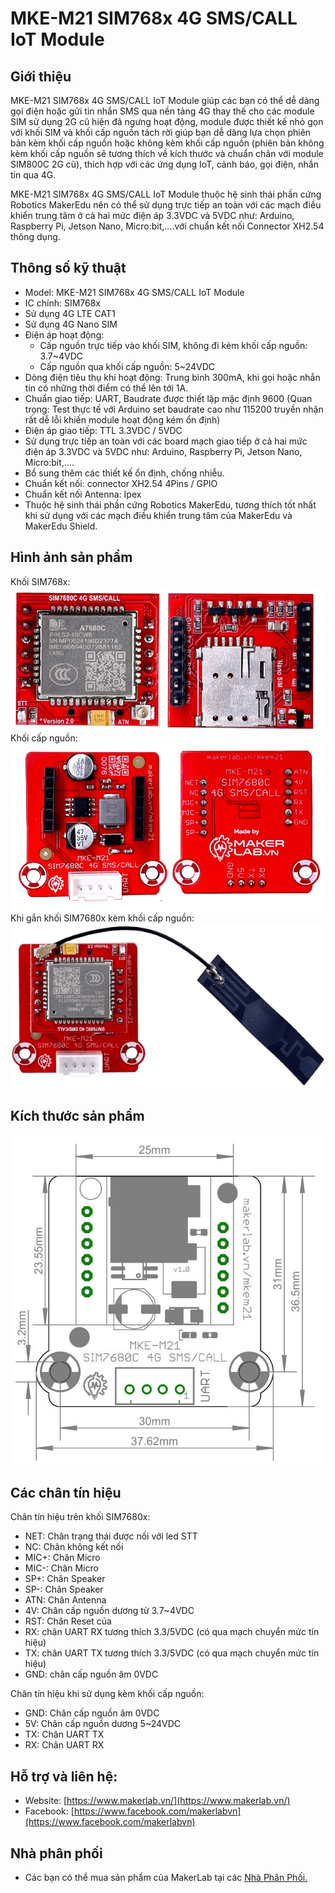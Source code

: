 # MKE-M21 SIM768x 4G SMS/CALL IoT Module

## Giới thiệu
MKE-M21 SIM768x 4G SMS/CALL IoT Module giúp các bạn có thể dễ dàng gọi điện hoặc gửi tin nhắn SMS qua nền tảng 4G thay thế cho các module SIM sử dụng 2G cũ hiện đã ngưng hoạt động, module được thiết kế nhỏ gọn với khối SIM và khối cấp nguồn tách rời giúp bạn dễ dàng lựa chọn phiên bản kèm khối cấp nguồn hoặc không kèm khối cấp nguồn (phiên bản không kèm khối cấp nguồn sẽ tương thích về kích thước và chuẩn chân với module SIM800C 2G cũ), thích hợp với các ứng dụng IoT, cảnh báo, gọi điện, nhắn tin qua 4G.

MKE-M21 SIM768x 4G SMS/CALL IoT Module thuộc hệ sinh thái phần cứng Robotics MakerEdu nên có thể sử dụng trực tiếp an toàn với các mạch điều khiển trung tâm ở cả hai mức điện áp 3.3VDC và 5VDC như: Arduino, Raspberry Pi, Jetson Nano, Micro:bit,....với chuẩn kết nối Connector XH2.54 thông dụng.

## Thông số kỹ thuật
- Model: MKE-M21 SIM768x 4G SMS/CALL IoT Module
- IC chính: SIM768x
- Sử dụng 4G LTE CAT1
- Sử dụng 4G Nano SIM
- Điện áp hoạt động:
  - Cấp nguồn trực tiếp vào khối SIM, không đi kèm khối cấp nguồn: 3.7~4VDC
  - Cấp nguồn qua khối cấp nguồn: 5~24VDC
- Dòng điện tiêu thụ khi hoạt động: Trung bình 300mA, khi gọi hoặc nhắn tin có những thời điểm có thể lên tới 1A.
- Chuẩn giao tiếp: UART, Baudrate được thiết lập mặc định 9600 (Quan trọng: Test thực tế với Arduino set baudrate cao như 115200 truyền nhận rất dễ lỗi khiến module hoạt động kém ổn định) 
- Điện áp giao tiếp: TTL 3.3VDC / 5VDC
- Sử dụng trực tiếp an toàn với các board mạch giao tiếp ở cả hai mức điện áp 3.3VDC và 5VDC như: Arduino, Raspberry Pi, Jetson Nano, Micro:bit,....
- Bổ sung thêm các thiết kế ổn định, chống nhiễu.
- Chuẩn kết nối: connector XH2.54 4Pins / GPIO
- Chuẩn kết nối Antenna: Ipex
- Thuộc hệ sinh thái phần cứng Robotics MakerEdu, tương thích tốt nhất khi sử dụng với các mạch điều khiển trung tâm của MakerEdu và MakerEdu Shield.

## Hình ảnh sản phẩm
Khối SIM768x:
![MKE_M21_SIM768x](/image/sim768x1.png)
Khối cấp nguồn:
![MKE_M21_SIM768x](/image/sim768x2.png)
Khi gắn khối SIM7680x kèm khối cấp nguồn:
![MKE_M21_SIM768x](/image/sim768x3.png)

## Kích thước sản phẩm
![MKE_M21_SIM768x](/image/sim768x4.jpg)

## Các chân tín hiệu
Chân tín hiệu trên khối SIM7680x:
- NET:	Chân trạng thái được nối với led STT
- NC:	Chân không kết nối
- MIC+: Chân Micro
- MIC-: Chân Micro
- SP+: Chân Speaker
- SP-: Chân Speaker
- ATN: Chân Antenna
- 4V: Chân cấp nguồn dương từ 3.7~4VDC
- RST: Chân Reset của
- RX: chân UART RX tương thích 3.3/5VDC (có qua mạch chuyển mức tín hiệu)
- TX: chân UART TX tương thích 3.3/5VDC (có qua mạch chuyển mức tín hiệu)
- GND: chân cấp nguồn âm 0VDC

Chân tín hiệu khi sử dụng kèm khối cấp nguồn:
- GND:	Chân cấp nguồn âm 0VDC
- 5V:	Chân cấp nguồn dương 5~24VDC
- TX: Chân UART TX
- RX: Chân UART RX

## Hỗ trợ và liên hệ:

- Website: [https://www.makerlab.vn/](https://www.makerlab.vn/)
- Facebook: [https://www.facebook.com/makerlabvn](https://www.facebook.com/makerlabvn)

## Nhà phân phối

- Các bạn có thể mua sản phẩm của MakerLab tại các [Nhà Phân Phối.](https://www.makerlab.vn/distributor/)
